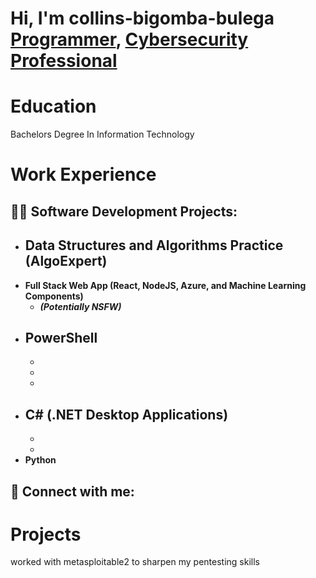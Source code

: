 <h1>Hi, I'm collins-bigomba-bulega <br/><a href="https://github.com/collinsbigomba">Programmer</a>, <a href="https://www.linkedin.com/in/collins-bigomba-bulega-47731b288
/">Cybersecurity Professional</a>

  # Education
  Bachelors Degree In Information Technology

  # Work Experience
  
<h2>👨‍💻 Software Development Projects:</h2>

- <b>Data Structures and Algorithms Practice (AlgoExpert)</b>
  - 
- <b>Full Stack Web App (React, NodeJS, Azure, and Machine Learning Components)</b>
  -  <b><i>(Potentially NSFW)</b></i>
- <b>PowerShell</b>
  -
  - 
  - 
  - 
- <b>C# (.NET Desktop Applications)</b>
  - 
  - 
  - 
- <b>Python</b>



<h2> 🤳 Connect with me:</h2>

# Projects
worked with metasploitable2 to sharpen my pentesting skills

<!--

Here are some ideas to get you started:

- 🔭 I’m currently working on ...
- 🌱 I’m currently learning ...
- 👯 I’m looking to collaborate on ...
- 🤔 I’m looking for help with ...
- 💬 Ask me about ...
- 📫 How to reach me: ...
- ⚡ Fun fact: ...
-->
